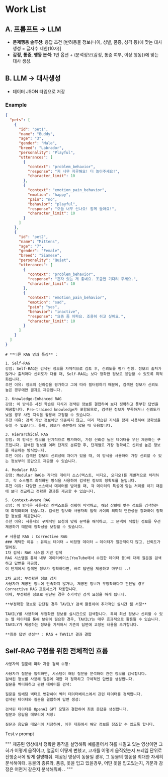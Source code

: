 # Work List

## A. 프롬프트 → LLM
- **문제행동 솔루션**: 응답 조건 [반려동물 정보{나이, 성별, 품종, 성격 등}에 맞는 대사 생성 = 글자수 제한(10자)]
- **감정, 통증, 행동 분석**: 1번 옵션 + (분석정보{감정, 통증 여부, 이상 행동})에 맞는 대사 생성.

## B. LLM → 대사생성
- 데이터 JSON 타입으로 저장

### Example

```json
{
  "pets": [
    {
      "id": "pet1",
      "name": "Buddy",
      "age": "3",
      "gender": "Male",
      "breed": "Labrador",
      "personality": "Playful",
      "utterances": [
        {
          "context": "problem_behavior",
          "response": "저 너무 지루해요! 더 놀아주세요!",
          "character_limit": 10
        },
        {
          "context": "emotion_pain_behavior",
          "emotion": "happy",
          "pain": "no",
          "behavior": "playful",
          "response": "오늘 너무 신나요! 함께 놀아요!",
          "character_limit": 10
        }
      ]
    },
    {
      "id": "pet2",
      "name": "Mittens",
      "age": "7",
      "gender": "Female",
      "breed": "Siamese",
      "personality": "Quiet",
      "utterances": [
        {
          "context": "problem_behavior",
          "response": "혼자 있는 게 좋네요. 조금만 기다려 주세요.",
          "character_limit": 10
        },
        {
          "context": "emotion_pain_behavior",
          "emotion": "sad",
          "pain": "yes",
          "behavior": "inactive",
          "response": "요즘 좀 아파요. 조용히 쉬고 싶어요.",
          "character_limit": 10
        }
      ]
    }
  ]
}
```
    # **다른 RAG 명과 특징** :
    
    1. Self-RAG
    강점: Self-RAG는 검색된 정보를 자체적으로 검토 후, 신뢰도를 평가 진행. 정보의 출처가 많거나 출처마다 신뢰도가 다를 때, Self-RAG는 보다 정확한 정보로 응답할 수 있도록 최적화됩니다.
    추천 이유: 정보의 신뢰성을 평가하고 그에 따라 필터링하기 때문에, 검색된 정보가 신뢰도 높은 경우에만 결과로 제공됩니다.
    
    2. Knowledge-Enhanced RAG
    강점: 이 방식은 사전 학습된 지식과 검색된 정보를 결합하여 보다 정확하고 풍부한 답변을 제공합니다. Pre-trained knowledge가 포함되므로, 검색된 정보가 부족하거나 신뢰도가 낮을 경우 사전 지식을 활용해 교정할 수 있습니다.
    추천 이유: 검색 기반 정보에만 의존하지 않고, 미리 학습된 지식을 함께 사용하여 정확성을 높일 수 있습니다. 특히, 정보가 충분하지 않을 때 유용합니다.
    
    3. Hierarchical RAG
    강점: 이 방식은 정보를 단계적으로 평가하여, 가장 신뢰성 높은 데이터를 우선 제공하는 구조입니다. 검색된 정보를 여러 단계로 분류한 후, 단계별로 가장 정확하고 신뢰성 높은 정보를 제공하는 방식입니다.
    추천 이유: 검색된 정보의 신뢰성에 차이가 있을 때, 이 방식을 사용하여 가장 신뢰할 수 있는 정보부터 응답으로 제공할 수 있습니다.
    
    4. Modular RAG
    강점: Modular RAG는 각각의 데이터 소스(텍스트, 비디오, 오디오)를 개별적으로 처리하고, 각 소스별로 최적화된 방식을 사용하여 검색된 정보의 정확도를 높입니다.
    추천 이유: 다양한 소스에서 데이터를 받아올 때, 각 데이터의 특성에 맞는 처리를 하기 때문에 보다 정교하고 정확한 결과를 제공할 수 있습니다.
    
    5. Context-Aware RAG
    강점: 이 방식은 사용자의 컨텍스트를 정확히 파악하고, 해당 상황에 맞는 정보를 검색하는 데 최적화되어 있습니다. 검색된 정보와 사용자의 입력 사이의 의미적 연관성을 강화하여 정확한 정보를 제공합니다.
    추천 이유: 사용자의 구체적인 요청에 맞춰 문맥을 해석하고, 그 문맥에 적합한 정보를 우선 제공하기 때문에 정확성을 보장할 수 있습니다.
    
    # 사용할 RAG : Corrective RAG
    ### 채택한 이유 : 유튜브 데이터 → 비정형 데이터 → 데이터가 일관적이지 않고, 신뢰도가 떨어짐. 
    1차 검색: RAG 시스템 기반 검색
    RAG 시스템을 통해 내부 데이터베이스(YouTube에서 수집한 데이터 등)에 대해 질문을 검색하고 답변을 제공함.
    이 단계에서 검색된 정보가 정확하다면, 바로 답변을 제공하고 마무리 ..! 
    
    2차 교정: 부정확한 정보 감지
    사용자가 제공된 정보에 만족하지 않거나, 제공된 정보가 부정확하다고 판단될 경우 Corrective RAG 프로세스가 작동합니다.
    이때, 부정확한 정보로 판단된 경우 추가적인 검색 요청을 하게 됩니다.
    
    **부정확한 정보로 판단될 경우 TAVILY 검색 활용하여 추가적인 실시간 웹 서칭**
    
    TAVILY를 사용하여 부정확한 정보를 실시간으로 검색합니다. 특히 최신 정보나 신뢰할 수 있는 웹 데이터를 통해 보완이 필요한 경우, TAVILY는 매우 효과적으로 활용될 수 있습니다.
    TAVILY가 제공하는 정보를 가져와서 기존의 답변에 교정된 내용을 추가합니다.
    
    **최종 답변 생성** : RAG + TAVILY 결과 결합



## Self-RAG 구현을 위한 전체적인 흐름

```
사용자의 질문에 따라 자동 검색 수행:

사용자가 질문을 입력하면, 시스템이 해당 질문을 분석하여 관련 정보를 검색합니다.
검색된 정보를 사용해 질문에 대한 더 정확하고 구체적인 답변을 생성합니다.
질문을 벡터화하고 관련 데이터를 검색:

질문을 임베딩 벡터로 변환하여 벡터 데이터베이스에서 관련 데이터를 검색합니다.
검색된 데이터와 질문을 결합하여 답변 생성:

검색된 데이터를 OpenAI GPT 모델과 결합하여 최종 응답을 생성합니다.
질문과 응답을 메모리에 저장:

질문과 응답을 메모리에 저장하여, 이후 대화에서 해당 정보를 참조할 수 있도록 합니다.
```
Test.v prompt

"""
제공된 영상에서 정확한 동작을 설명해줘
예를들어서 혀를 내밀고 있는 영상이면
그 혀가 어떻게 움직이고, 얼굴이 어떻게 변했고, 고개를 어떻게 움직였는지
프레임 단위로 진행순서에 맞게 설명해줘.
제공된 영상이 동물일 경우, 그 동물의 행동을 최대한 자세히 분석해야돼.
동물의 종류와, 품종, 옷을 입고 있을경우, 어떤 옷을 입고있는지, 기분과 감정은 어떤거 같은지
분석해줘봐.
.
"""

